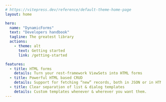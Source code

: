 ```yaml
---
# https://vitepress.dev/reference/default-theme-home-page
layout: home

hero:
  name: "DynamicForms"
  text: "Developers handbook"
  tagline: The greatest library
  actions:
    - theme: alt
      text: Getting started
      link: /getting-started

features:
  - title: HTML forms
    details: Turn your rest-framework ViewSets into HTML forms
  - title: Powerful HTML based CRUD
    details: Support for fetching “new” records, both in JSON or in HTML...
  - title: Clear separation of list & dialog templates
    details: Custom templates whenever & wherever you want them.
---
```


